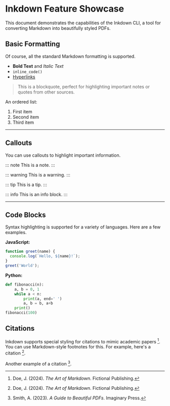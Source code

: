 # Inkdown Feature Showcase

This document demonstrates the capabilities of the Inkdown CLI, a tool for converting Markdown into beautifully styled PDFs.

## Basic Formatting

Of course, all the standard Markdown formatting is supported.

- **Bold Text** and *Italic Text*
- `inline_code()`
- [Hyperlinks](https://github.com/TimeOfMaster/inkdown)

> This is a blockquote, perfect for highlighting important notes or quotes from other sources.

An ordered list:

1.  First item
2.  Second item
3.  Third item

---

## Callouts

You can use callouts to highlight important information.

::: note
This is a note.
:::

::: warning
This is a warning.
:::

::: tip
This is a tip.
:::

::: info
This is an info block.
:::

---

## Code Blocks

Syntax highlighting is supported for a variety of languages. Here are a few examples.

**JavaScript:**
```javascript
function greet(name) {
  console.log(`Hello, ${name}!`);
}
greet('World');
```

**Python:**
```python
def fibonacci(n):
    a, b = 0, 1
    while a < n:
        print(a, end=' ')
        a, b = b, a+b
    print()
fibonacci(100)
```

## Citations

Inkdown supports special styling for citations to mimic academic papers [^citation1]. You can use Markdown-style footnotes for this. For example, here's a citation [^citation1].

Another example of a citation [^citation2].

[^citation1]: Doe, J. (2024). *The Art of Markdown*. Fictional Publishing.
[^citation2]: Smith, A. (2023). *A Guide to Beautiful PDFs*. Imaginary Press.
